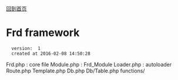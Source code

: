 [回到首页](/)

# Frd framework

      version:  1
      created at 2016-02-08 14:50:28 


Frd.php   : core file
Module.php   : Frd_Module
Loader.php     :  autoloader
Route.php
Template.php
Db.php
Db/Table.php
functions/
  

